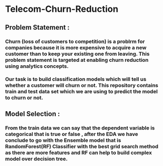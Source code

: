 # Telecom-Churn-Reduction

## Problem Statement :
### Churn (loss of customers to competition) is a problrm for companies because it is more expensive to acquire a new customer than to keep your existing one from leaving. This problem statement is targeted at enabling churn reduction using analytics concepts.

### Our task is to build classification models which will tell us whether a customer will churn or not. This repository contains train and test data set which we are using to predict the model to churn or not.

## Model Selection :
### From the train data we can say that the dependent variable is categorical that is true or false , after the EDA we have conclude to go with the Ensemble model that is RandomForest(RF) Classifier with the best grid search method as there are more features and RF can help to build complex model over decision tree. 
